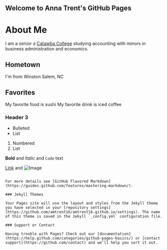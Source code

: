 ## Welcome to Anna Trent's GitHub Pages

# About Me

I am a senior a [Catawba College](https://catawba.edu/) studying accounting with minors in business administration and economics.


## Hometown

I'm from Winston Salem, NC

## Favorites

My favorite food is sushi
My favorite drink is iced coffee

### Header 3

- Bulleted
- List

1. Numbered
2. List

**Bold** and _Italic_ and `Code` text

[Link](url) and ![Image](src)
```

For more details see [GitHub Flavored Markdown](https://guides.github.com/features/mastering-markdown/).

### Jekyll Themes

Your Pages site will use the layout and styles from the Jekyll theme you have selected in your [repository settings](https://github.com/amtrent16/amtrent16.github.io/settings). The name of this theme is saved in the Jekyll `_config.yml` configuration file.

### Support or Contact

Having trouble with Pages? Check out our [documentation](https://help.github.com/categories/github-pages-basics/) or [contact support](https://github.com/contact) and we’ll help you sort it out.
